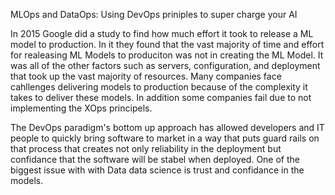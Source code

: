 MLOps and DataOps: Using DevOps priniples to super charge your AI

In 2015 Google did a study to find how much effort it took to release a ML model to production.  In it they found that the vast majority of time and effort for realeasing ML Models to produciton was not in creating the ML Model. It was all of the other factors such as servers, configuration, and deployment that took up the vast majority of resources. Many companies face  cahllenges delivering models to production because of the complexity it takes to deliver these models.  In addition some companies fail due to not implementing the XOps principels.

The DevOps paradigm's bottom up approach has allowed developers and IT people to quickly bring software to market in a way that puts guard rails on that process that creates not only reliability in the deployment but confidance that the software will be stabel when deployed.  One of the biggest issue with with Data data science is trust and confidance in the models.


